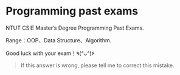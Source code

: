 # Programming past exams

NTUT CSIE Master’s Degree Programming Past Exams.

Range：OOP、Data Structure、Algorithm.

Good luck with your exam！٩(^ᴗ^)۶

> If this answer is wrong, please tell me to correct this mistake.